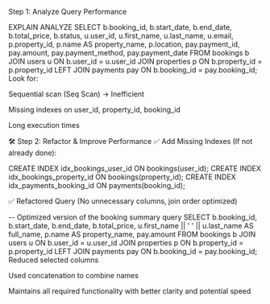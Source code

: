 Step 1: Analyze Query Performance

EXPLAIN ANALYZE
SELECT 
  b.booking_id,
  b.start_date,
  b.end_date,
  b.total_price,
  b.status,
  u.user_id,
  u.first_name,
  u.last_name,
  u.email,
  p.property_id,
  p.name AS property_name,
  p.location,
  pay.payment_id,
  pay.amount,
  pay.payment_method,
  pay.payment_date
FROM bookings b
JOIN users u ON b.user_id = u.user_id
JOIN properties p ON b.property_id = p.property_id
LEFT JOIN payments pay ON b.booking_id = pay.booking_id;
Look for:

Sequential scan (Seq Scan) → Inefficient

Missing indexes on user_id, property_id, booking_id

Long execution times

🛠️ Step 2: Refactor & Improve Performance
✅ Add Missing Indexes
(If not already done):


CREATE INDEX idx_bookings_user_id ON bookings(user_id);
CREATE INDEX idx_bookings_property_id ON bookings(property_id);
CREATE INDEX idx_payments_booking_id ON payments(booking_id);

✅ Refactored Query (No unnecessary columns, join order optimized)


-- Optimized version of the booking summary query
SELECT 
  b.booking_id,
  b.start_date,
  b.end_date,
  b.total_price,
  u.first_name || ' ' || u.last_name AS full_name,
  p.name AS property_name,
  pay.amount
FROM bookings b
JOIN users u ON b.user_id = u.user_id
JOIN properties p ON b.property_id = p.property_id
LEFT JOIN payments pay ON b.booking_id = pay.booking_id;
Reduced selected columns

Used concatenation to combine names

Maintains all required functionality with better clarity and potential speed

